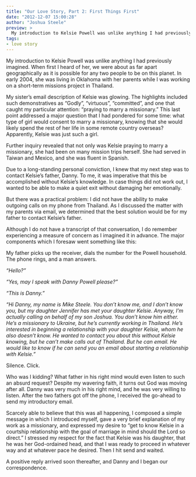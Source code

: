 ```yaml
---
title: "Our Love Story, Part 2: First Things First"
date: "2012-12-07 15:00:28"
author: "Joshua Steele"
preview: >
  My introduction to Kelsie Powell was unlike anything I had previously imagined. When first I heard of her, we were about as far apart geographically as it is possible for any two people to be on this planet.
tags:
- love story
---
```


My introduction to Kelsie Powell was unlike anything I had previously imagined. When first I heard of her, we were about as far apart geographically as it is possible for any two people to be on this planet. In early 2004, she was living in Oklahoma with her parents while I was working on a short-term missions project in Thailand.



My sister’s email description of Kelsie was glowing. The highlights included such demonstratives as “Godly”, “virtuous”, “committed”, and one that caught my particular attention: “praying to marry a missionary.” This last point addressed a major question that I had pondered for some time: what type of girl would consent to marry a missionary, knowing that she would likely spend the rest of her life in some remote country overseas? Apparently, Kelsie was just such a girl.

Further inquiry revealed that not only was Kelsie praying to marry a missionary, she had been on many mission trips herself. She had served in Taiwan and Mexico, and she was fluent in Spanish.

Due to a long-standing personal conviction, I knew that my next step was to contact Kelsie’s father, Danny. To me, it was imperative that this be accomplished without Kelsie’s knowledge. In case things did not work out, I wanted to be able to make a quiet exit without damaging her emotionally.

But there was a practical problem: I did not have the ability to make outgoing calls on my phone from Thailand. As I discussed the matter with my parents via email, we determined that the best solution would be for my father to contact Kelsie’s father.

Although I do not have a transcript of that conversation, I do remember experiencing a measure of concern as I imagined it in advance. The major components which I foresaw went something like this:

My father picks up the receiver, dials the number for the Powell household. The phone rings, and a man answers.

*“Hello?”*

*“Yes, may I speak with Danny Powell please?”*

*“This is Danny.”*

*“Hi Danny, my name is Mike Steele. You don’t know me, and I don’t know you, but my daughter Jennifer has met your daughter Kelsie. Anyway, I’m actually calling on behalf of my son Joshua. You don’t know him either. He’s a missionary to Ukraine, but he’s currently working in Thailand. He’s interested in beginning a relationship with your daughter Kelsie, whom he also doesn’t know. He wanted to contact you about this without Kelsie knowing, but he can’t make calls out of Thailand. But he can email. He would like to know if he can send you an email about starting a relationship with Kelsie.”*

Silence. Click.

Who was I kidding? What father in his right mind would even listen to such an absurd request? Despite my wavering faith, it turns out God was moving after all. Danny was very much in his right mind, and he was very willing to listen. After the two fathers got off the phone, I received the go-ahead to send my introductory email.

Scarcely able to believe that this was all happening, I composed a simple message in which I introduced myself, gave a very brief explanation of my work as a missionary, and expressed my desire to “get to know Kelsie in a courtship relationship with the goal of marriage in mind should the Lord so direct.” I stressed my respect for the fact that Kelsie was his daughter, that he was her God-ordained head, and that I was ready to proceed in whatever way and at whatever pace he desired. Then I hit send and waited.

A positive reply arrived soon thereafter, and Danny and I began our correspondence.
